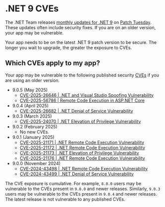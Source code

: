 # .NET 9 CVEs

The .NET Team releases [monthly updates for .NET 9](https://github.com/dotnet/announcements/labels/.NET%209.0) on [Patch Tuesday](https://en.wikipedia.org/wiki/Patch_Tuesday). These updates often include security fixes. If you are on an older version, your app may be vulnerable.

Your app needs to be on the latest .NET 9 patch version to be secure. The longer you wait to upgrade, the greater the exposure to CVEs.

## Which CVEs apply to my app?

Your app may be vulnerable to the following published security [CVEs](https://www.cve.org/) if you are using an older version.

- 9.0.5 (May 2025)
  - [CVE-2025-26646 | .NET and Visual Studio Spoofing Vulnerability](https://github.com/dotnet/announcements/issues/xxx)
  - [CVE-2025-56786 | Remote Code Execution in ASP.NET Core](https://github.com/dotnet/announcements/issues/xxx)
- 9.0.4 (April 2025)
  - [CVE-2025-26682 | .NET Denial of Service Vulnerability](https://github.com/dotnet/announcements/issues/352)
- 9.0.3 (March 2025)
  - [CVE-2025-24070 | .NET Elevation of Privilege Vulnerability](https://github.com/dotnet/announcements/issues/348)
- 9.0.2 (February 2025)
  - No new CVEs.
- 9.0.1 (January 2025)
  - [CVE-2025-21171 | .NET Remote Code Execution Vulnerability](https://github.com/dotnet/announcements/issues/340)
  - [CVE-2025-21172 | .NET Remote Code Execution Vulnerability](https://github.com/dotnet/announcements/issues/339)
  - [CVE-2025-21173 | .NET Elevation of Privilege Vulnerability](https://github.com/dotnet/announcements/issues/337)
  - [CVE-2025-21176 | .NET Remote Code Execution Vulnerability](https://github.com/dotnet/announcements/issues/338)
- 9.0.0 (November 2024)
  - [CVE-2024-43498 | .NET Remote Code Execution Vulnerability](https://github.com/dotnet/announcements/issues/334)
  - [CVE-2024-43499 | .NET Denial of Service Vulnerability](https://github.com/dotnet/announcements/issues/333)

The CVE exposure is cumulative. For example, `8.0.0` users may be vulnerable to the CVEs present in `9.0.0` and newer releases. Similarly, `9.0.3` users may be vulnerable to the CVEs present in `9.0.4` and newer releases. The latest release is not vulnerable to any published CVEs.
